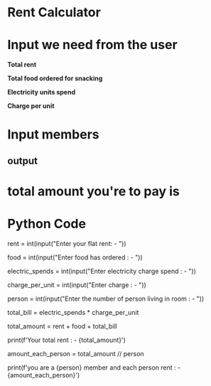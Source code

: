 # Rent Calculator

# **Input we need from the user** 

  **Total rent** 
  
**Total food ordered for snacking**

**Electricity units spend**

**Charge per unit** 

# Input   members 


## output

 # **total amount you're to pay is**  

# **Python Code**

rent = int(input("Enter your flat rent: - "))

food = int(input("Enter food has ordered : - "))

electric_spends = int(input("Enter electricity charge spend : - "))

charge_per_unit = int(input("Enter charge : -  "))

person = int(input("Enter the number of person living in room  : - "))

total_bill = electric_spends * charge_per_unit 

total_amount = rent + food + total_bill

print(f'Your total rent : -  {total_amount}')

amount_each_person = total_amount // person

print(f'you are a  {person}  member  and each person rent  : - {amount_each_person}')
